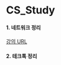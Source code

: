 # CS_Study

#### 1. 네트워크 정리
[강의 URL](https://www.youtube.com/watch?v=Av9UFzl_wis&list=PL0d8NnikouEWcF1jJueLdjRIC4HsUlULi&index=1)


#### 2. 테크톡 정리
